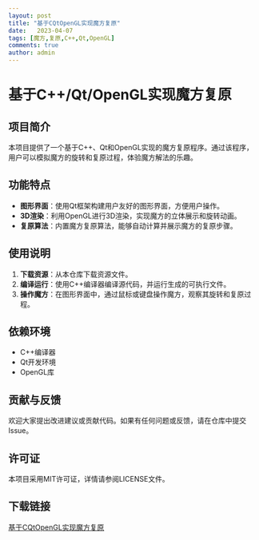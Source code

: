 ```yaml
---
layout: post
title: "基于CQtOpenGL实现魔方复原"
date:   2023-04-07
tags: [魔方,复原,C++,Qt,OpenGL]
comments: true
author: admin
---
```

# 基于C++/Qt/OpenGL实现魔方复原

## 项目简介

本项目提供了一个基于C++、Qt和OpenGL实现的魔方复原程序。通过该程序，用户可以模拟魔方的旋转和复原过程，体验魔方解法的乐趣。

## 功能特点

- **图形界面**：使用Qt框架构建用户友好的图形界面，方便用户操作。
- **3D渲染**：利用OpenGL进行3D渲染，实现魔方的立体展示和旋转动画。
- **复原算法**：内置魔方复原算法，能够自动计算并展示魔方的复原步骤。

## 使用说明

1. **下载资源**：从本仓库下载资源文件。
2. **编译运行**：使用C++编译器编译源代码，并运行生成的可执行文件。
3. **操作魔方**：在图形界面中，通过鼠标或键盘操作魔方，观察其旋转和复原过程。

## 依赖环境

- C++编译器
- Qt开发环境
- OpenGL库

## 贡献与反馈

欢迎大家提出改进建议或贡献代码。如果有任何问题或反馈，请在仓库中提交Issue。

## 许可证

本项目采用MIT许可证，详情请参阅LICENSE文件。

## 下载链接

[基于CQtOpenGL实现魔方复原](https://pan.quark.cn/s/ca651042ff1e)